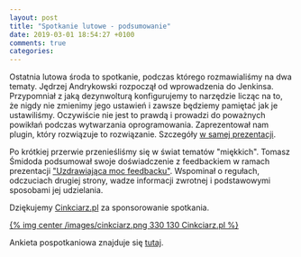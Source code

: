 ```yaml
---
layout: post
title: "Spotkanie lutowe - podsumowanie"
date: 2019-03-01 18:54:27 +0100
comments: true
categories: 
---
```

Ostatnia lutowa środa to spotkanie, podczas którego rozmawialiśmy na dwa tematy. Jędrzej Andrykowski rozpoczął od wprowadzenia do Jenkinsa. Przypomniał z jaką dezynwolturą konfigurujemy to narzędzie
licząc na to, że nigdy nie zmienimy jego ustawień i zawsze będziemy pamiętać jak je ustawiliśmy. Oczywiście nie jest to prawdą i prowadzi do poważnych powikłań podczas wytwarzania
oprogramowania. Zaprezentował nam plugin, który rozwiązuje to rozwiązanie. Szczegóły <a href="/files/jenkins.pdf" target="_blank">w samej prezentacji</a>.

Po krótkiej przerwie przenieśliśmy się w świat tematów "miękkich". Tomasz Śmidoda podsumował swoje doświadczenie z feedbackiem w ramach prezentacji <a href="/files/feedback.pdf" target="_blank">"Uzdrawiająca moc feedbacku"</a>.
Wspominał o regułach, odczuciach drugiej strony, wadze informacji zwrotnej i podstawowymi sposobami jej udzielania.

Dziękujemy <a href="https://cinkciarz.pl" target="_blank">Cinkciarz.pl</a> za sponsorowanie spotkania.

[{% img center /images/cinkciarz.png 330 130 Cinkciarz.pl %}](http://www.cinkciarz.pl)

Ankieta pospotkaniowa znajduje się <a href="https://t.co/Dkckcj2ZZJ" target="_blank">tutaj</a>.